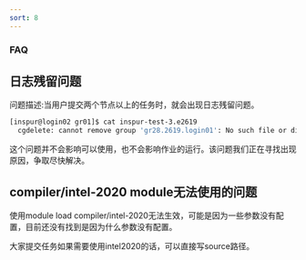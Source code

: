 ```yaml
---
sort: 8
---
```


### FAQ

## 日志残留问题
  
  问题描述:当用户提交两个节点以上的任务时，就会出现日志残留问题。
  ```bash
  [inspur@login02 gr01]$ cat inspur-test-3.e2619
    cgdelete: cannot remove group 'gr28.2619.login01': No such file or directory
  ```
  这个问题并不会影响可以使用，也不会影响作业的运行。该问题我们正在寻找出现原因，争取尽快解决。
  
## compiler/intel-2020 module无法使用的问题

  使用module load compiler/intel-2020无法生效，可能是因为一些参数没有配置，目前还没有找到是因为什么参数没有配置。
  
  大家提交任务如果需要使用intel2020的话，可以直接写source路径。
  ```bash
  
  ```
  

